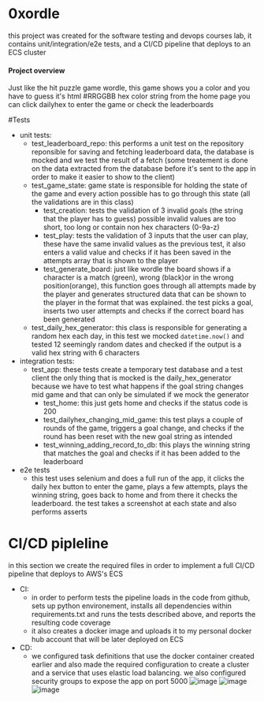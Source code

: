 # 0xordle
this project was created for the software testing and devops courses lab, it contains unit/integration/e2e tests, and a CI/CD pipeline that deploys to an ECS cluster
#### Project overview
Just like the hit puzzle game wordle, this game shows you a color and you have to guess it's html #RRGGBB hex color string
from the home page you can click dailyhex to enter the game or check the leaderboards

#Tests
- unit tests: 
  - test_leaderboard_repo: this performs a unit test on the repository reponsible for saving and fetching leaderboard data, the database is mocked and we test the result of a fetch (some treatement is done on the data extracted from the database before it's sent to the app in order to make it easier to show to the client)
  - test_game_state: game state is responsible for holding the state of the game and every action possible has to go through this state (all the validations are in this class)
    - test_creation: tests the validation of 3 invalid goals (the string that the player has to guess) possible invalid values are too short, too long or contain non hex characters (0-9a-z)
    - test_play: tests the validation of 3 inputs that the user can play, these have the same invalid values as the previous test, it also enters a valid value and checks if it has been saved in the attempts array that is shown to the player
    - test_generate_board: just like wordle the board shows if a character is a match (green), wrong (black)or in the wrong position(orange), this function goes through all attempts made by the player and generates structured data that can be shown to the player in the format that was explained. the test picks a goal, inserts two user attempts and checks if the correct board has been generated
  - test_daily_hex_generator: this class is responsible for generating a random hex each day, in this test we mocked `datetime.now()` and tested 12 seemingly random dates and checked if the output is a valid hex string with 6 characters
- integration tests:
  - test_app: these tests create a temporary test database and a test client the only thing that is mocked is the daily_hex_generator because we have to test what happens if the goal string changes mid game and that can only be simulated if we mock the generator
    - test_home: this just gets home and checks if the status code is 200
    - test_dailyhex_changing_mid_game: this test plays a couple of rounds of the game, triggers a goal change, and checks if the round has been reset with the new goal string as intended
    - test_winning_adding_record_to_db: this plays the winning string that matches the goal and checks if it has been added to the leaderboard
- e2e tests
  - this test uses selenium and does a full run of the app, it clicks the daily hex button to enter the game, plays a few attempts, plays the winning string, goes back to home and from there it checks the leaderboard. the test takes a screenshot at each state and also performs asserts
# CI/CD pipleline
in this section we create the required files in order to implement a full CI/CD pipeline that deploys to AWS's ECS
- CI:
  - in order to perform tests the pipeline loads in the code from github, sets up python environement, installs all dependencies within requirements.txt and runs the tests described above, and reports the resulting code coverage
  - it also creates a docker image and uploads it to my personal docker hub account that will be later deployed on ECS
- CD:
  - we configured task definitions that use the docker container created earlier and also made the required configuration to create a cluster and a service that uses elastic load balancing. we also configured security groups to expose the app on port 5000
![image](https://user-images.githubusercontent.com/60438665/172498661-7adc9cb9-57ce-447b-9cb0-19819565f31b.png)
![image](https://user-images.githubusercontent.com/60438665/172498764-f3a149fe-60d6-4031-9bb6-0a40c3821bf3.png)
![image](https://user-images.githubusercontent.com/60438665/172498810-6dc35811-8246-4a05-a276-90b133b248e8.png)

